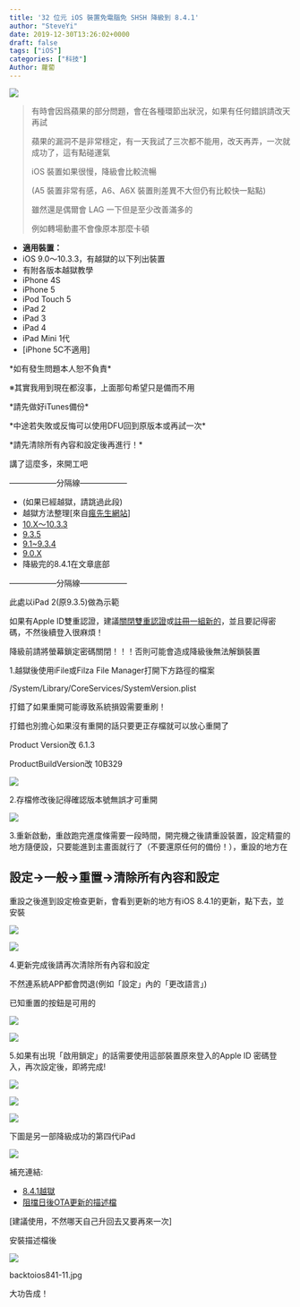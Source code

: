 ```yaml
---
title: '32 位元 iOS 裝置免電腦免 SHSH 降級到 8.4.1'
author: "SteveYi"
date: 2019-12-30T13:26:02+0000
draft: false
tags: ["iOS"]
categories: ["科技"]
Author: 蘿蔔
---
```


![](https://static-a1.steveyi.net/media/blog/2020/04/9564cd1098c2183afddb9be15db99ddf781db6b1-770x439_c.jpeg)

> 有時會因爲蘋果的部分問題，會在各種環節出狀況，如果有任何錯誤請改天再試
> 
> 蘋果的漏洞不是非常穩定，有一天我試了三次都不能用，改天再弄，一次就成功了，這有點碰運氣
> 
> iOS 裝置如果很慢，降級會比較流暢
> 
> (A5 裝置非常有感，A6、A6X 裝置則差異不大但仍有比較快一點點)
> 
> 雖然還是偶爾會 LAG 一下但是至少改善滿多的
> 
> 例如轉場動畫不會像原本那麼卡頓

*   **適用裝置：**
*   iOS 9.0～10.3.3，有越獄的以下列出裝置
*   有附各版本越獄教學
*   iPhone 4S
*   iPhone 5
*   iPod Touch 5
*   iPad 2
*   iPad 3
*   iPad 4
*   iPad Mini 1代
*   \[iPhone 5C不適用\]

\*如有發生問題本人恕不負責\*

※其實我用到現在都沒事，上面那句希望只是備而不用

\*請先做好iTunes備份\*

\*中途若失敗或反悔可以使用DFU回到原版本或再試一次\*

\*請先清除所有內容和設定後再進行！\*

講了這麼多，來開工吧

——————分隔線——————

*   (如果已經越獄，請跳過此段)
*   越獄方法整理\[來自[瘋先生網站](https://mrmad.com.tw)\]
*   [10.X～10.3.3](https://www.google.com/url?q=https://mrmad.com.tw/h3lix&sa=D&ust=1577715419051000)
*   [9.3.5](https://www.google.com/url?q=https://mrmad.com.tw/phoenix-jailbreakable&sa=D&ust=1577715419052000)
*   [9.1~9.3.4](https://www.google.com/url?q=https://mrmad.com.tw/tihmstar-jailbreakme-4-0&sa=D&ust=1577715419052000)
*   [9.0.X](https://www.google.com/url?q=https://mrmad.com.tw/ios9-0-9-1-teachingios9-perfect-jailbreak-jailbreak-assault-pangu-jailbreak-tool-gives-you-the-perfect-escape-update-version-v1-3-1&sa=D&ust=1577715419052000)
*   降級完的8.4.1在文章底部

——————分隔線——————

此處以iPad 2(原9.3.5)做為示範

如果有Apple ID雙重認證，建議[關閉雙重認證](https://www.google.com/url?q=https://support.apple.com/zh-tw/HT202664&sa=D&ust=1577715419053000)或[註冊一組新的](https://www.google.com/url?q=https://appleid.apple.com/account%23!%26page%3Dcreate&sa=D&ust=1577715419053000)，並且要記得密碼，不然後續登入很麻煩！

降級前請將螢幕鎖定密碼關閉！！！否則可能會造成降級後無法解鎖裝置

1.越獄後使用iFile或Filza File Manager打開下方路徑的檔案

/System/Library/CoreServices/SystemVersion.plist

打錯了如果重開可能導致系統損毀需要重刷！

打錯也別擔心如果沒有重開的話只要更正存檔就可以放心重開了

Product Version改 6.1.3

ProductBuildVersion改 10B329

![](https://static-a1.steveyi.net/media/blog/2020/04/backtoios841-2.jpg)

2.存檔修改後記得確認版本號無誤才可重開

![](https://static-a1.steveyi.net/media/blog/2020/04/backtoios841-1.jpg)

3.重新啟動，重啟跑完進度條需要一段時間，開完機之後請重設裝置，設定精靈的地方隨便設，只要能進到主畫面就行了（不要還原任何的備份！），重設的地方在

設定->一般->重置->清除所有內容和設定
---------------------

重設之後進到設定檢查更新，會看到更新的地方有iOS 8.4.1的更新，點下去，並安裝

![](https://static-a1.steveyi.net/media/blog/2020/04/backtoios841-3.jpg)

![](https://static-a1.steveyi.net/media/blog/2020/04/backtoios841-4.jpg)

4.更新完成後請再次清除所有內容和設定

不然連系統APP都會閃退(例如「設定」內的「更改語言」)

已知重置的按鈕是可用的

![](https://static-a1.steveyi.net/media/blog/2020/04/backtoios841-5.jpg)

![](https://static-a1.steveyi.net/media/blog/2020/04/backtoios841-6.jpg)

5.如果有出現「啟用鎖定」的話需要使用這部裝置原來登入的Apple ID 密碼登入，再次設定後，即將完成!

![](https://static-a1.steveyi.net/media/blog/2020/04/backtoios841-7.jpg)

![](https://static-a1.steveyi.net/media/blog/2020/04/backtoios841-8.jpg)

![](https://static-a1.steveyi.net/media/blog/2020/04/backtoios841-9.jpg)

下圖是另一部降級成功的第四代iPad

![](https://static-a1.steveyi.net/media/blog/2020/04/backtoios841-10.jpg)

補充連結:

*   [8.4.1越獄](https://www.google.com/url?q=https://mrmad.com.tw/etason&sa=D&ust=1577715419056000)
*   [阻擋日後OTA更新的描述檔](https://www.google.com/url?q=https://mrmad.com.tw/technique-close-hide-ota&sa=D&ust=1577715419056000) 

\[建議使用，不然哪天自己升回去又要再來一次\]

安裝描述檔後

![](https://static-a1.steveyi.net/media/blog/2020/04/backtoios841-11.jpg)

backtoios841-11.jpg

大功告成！
